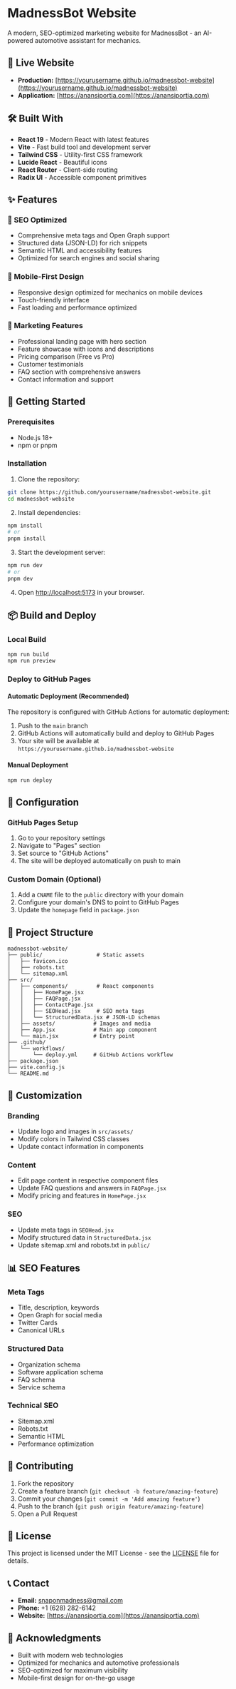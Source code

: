 # MadnessBot Website

A modern, SEO-optimized marketing website for MadnessBot - an AI-powered automotive assistant for mechanics.

## 🚀 Live Website

- **Production:** [https://yourusername.github.io/madnessbot-website](https://yourusername.github.io/madnessbot-website)
- **Application:** [https://anansiportia.com](https://anansiportia.com)

## 🛠️ Built With

- **React 19** - Modern React with latest features
- **Vite** - Fast build tool and development server
- **Tailwind CSS** - Utility-first CSS framework
- **Lucide React** - Beautiful icons
- **React Router** - Client-side routing
- **Radix UI** - Accessible component primitives

## ✨ Features

### 🎯 SEO Optimized
- Comprehensive meta tags and Open Graph support
- Structured data (JSON-LD) for rich snippets
- Semantic HTML and accessibility features
- Optimized for search engines and social sharing

### 📱 Mobile-First Design
- Responsive design optimized for mechanics on mobile devices
- Touch-friendly interface
- Fast loading and performance optimized

### 🔧 Marketing Features
- Professional landing page with hero section
- Feature showcase with icons and descriptions
- Pricing comparison (Free vs Pro)
- Customer testimonials
- FAQ section with comprehensive answers
- Contact information and support

## 🚀 Getting Started

### Prerequisites
- Node.js 18+ 
- npm or pnpm

### Installation

1. Clone the repository:
```bash
git clone https://github.com/yourusername/madnessbot-website.git
cd madnessbot-website
```

2. Install dependencies:
```bash
npm install
# or
pnpm install
```

3. Start the development server:
```bash
npm run dev
# or
pnpm dev
```

4. Open [http://localhost:5173](http://localhost:5173) in your browser.

## 📦 Build and Deploy

### Local Build
```bash
npm run build
npm run preview
```

### Deploy to GitHub Pages

#### Automatic Deployment (Recommended)
The repository is configured with GitHub Actions for automatic deployment:

1. Push to the `main` branch
2. GitHub Actions will automatically build and deploy to GitHub Pages
3. Your site will be available at `https://yourusername.github.io/madnessbot-website`

#### Manual Deployment
```bash
npm run deploy
```

## 🔧 Configuration

### GitHub Pages Setup
1. Go to your repository settings
2. Navigate to "Pages" section
3. Set source to "GitHub Actions"
4. The site will be deployed automatically on push to main

### Custom Domain (Optional)
1. Add a `CNAME` file to the `public` directory with your domain
2. Configure your domain's DNS to point to GitHub Pages
3. Update the `homepage` field in `package.json`

## 📁 Project Structure

```
madnessbot-website/
├── public/                 # Static assets
│   ├── favicon.ico
│   ├── robots.txt
│   └── sitemap.xml
├── src/
│   ├── components/         # React components
│   │   ├── HomePage.jsx
│   │   ├── FAQPage.jsx
│   │   ├── ContactPage.jsx
│   │   ├── SEOHead.jsx     # SEO meta tags
│   │   └── StructuredData.jsx # JSON-LD schemas
│   ├── assets/            # Images and media
│   ├── App.jsx            # Main app component
│   └── main.jsx           # Entry point
├── .github/
│   └── workflows/
│       └── deploy.yml     # GitHub Actions workflow
├── package.json
├── vite.config.js
└── README.md
```

## 🎨 Customization

### Branding
- Update logo and images in `src/assets/`
- Modify colors in Tailwind CSS classes
- Update contact information in components

### Content
- Edit page content in respective component files
- Update FAQ questions and answers in `FAQPage.jsx`
- Modify pricing and features in `HomePage.jsx`

### SEO
- Update meta tags in `SEOHead.jsx`
- Modify structured data in `StructuredData.jsx`
- Update sitemap.xml and robots.txt in `public/`

## 📊 SEO Features

### Meta Tags
- Title, description, keywords
- Open Graph for social media
- Twitter Cards
- Canonical URLs

### Structured Data
- Organization schema
- Software application schema
- FAQ schema
- Service schema

### Technical SEO
- Sitemap.xml
- Robots.txt
- Semantic HTML
- Performance optimization

## 🤝 Contributing

1. Fork the repository
2. Create a feature branch (`git checkout -b feature/amazing-feature`)
3. Commit your changes (`git commit -m 'Add amazing feature'`)
4. Push to the branch (`git push origin feature/amazing-feature`)
5. Open a Pull Request

## 📄 License

This project is licensed under the MIT License - see the [LICENSE](LICENSE) file for details.

## 📞 Contact

- **Email:** snaponmadness@gmail.com
- **Phone:** +1 (628) 282-6142
- **Website:** [https://anansiportia.com](https://anansiportia.com)

## 🙏 Acknowledgments

- Built with modern web technologies
- Optimized for mechanics and automotive professionals
- SEO-optimized for maximum visibility
- Mobile-first design for on-the-go usage


